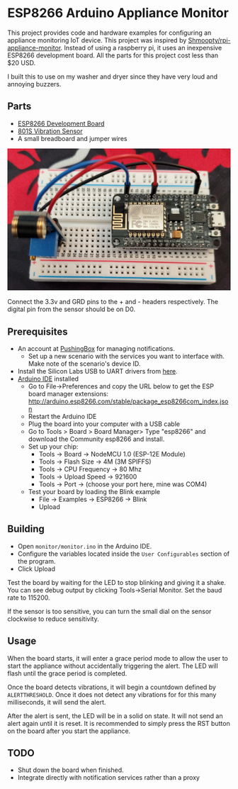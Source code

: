 # ESP8266 Arduino Appliance Monitor

This project provides code and hardware examples for configuring an appliance monitoring IoT device. This project was inspired by [Shmoopty/rpi-appliance-monitor](https://github.com/Shmoopty/rpi-appliance-monitor). Instead of using a raspberry pi, it uses an inexpensive ESP8266 development board. All the parts for this project cost less than $20 USD.

I built this to use on my washer and dryer since they have very loud and annoying buzzers.

## Parts

- [ESP8266 Development Board](https://smile.amazon.com/dp/B081CSJV2V?ref=ppx_yo2ov_dt_b_product_details&th=1)
- [801S Vibration Sensor](https://smile.amazon.com/dp/B00M1PN7PW?psc=1&ref=ppx_yo2ov_dt_b_product_details)
- A small breadboard and jumper wires

![board](assets/board.jpg)

Connect the 3.3v and GRD pins to the + and - headers respectively. The digital pin from the sensor should be on D0.

## Prerequisites

- An account at [PushingBox](https://www.pushingbox.com/index.php) for managing notifications.
  - Set up a new scenario with the services you want to interface with. Make note of the scenario's device ID.
- Install the Silicon Labs USB to UART drivers from [here](https://www.silabs.com/developers/usb-to-uart-bridge-vcp-drivers).
- [Arduino IDE](https://www.arduino.cc/en/software) installed
  - Go to File->Preferences and copy the URL below to get the ESP board manager extensions: http://arduino.esp8266.com/stable/package_esp8266com_index.json
  - Restart the Arduino IDE
  - Plug the board into your computer with a USB cable
  - Go to Tools > Board > Board Manager> Type "esp8266" and download the Community esp8266 and install.
  - Set up your chip:
    - Tools -> Board -> NodeMCU 1.0 (ESP-12E Module)
    - Tools -> Flash Size -> 4M (3M SPIFFS)
    - Tools -> CPU Frequency -> 80 Mhz
    - Tools -> Upload Speed -> 921600
    - Tools -> Port -> (choose your port here, mine was COM4)
  - Test your board by loading the Blink example
    - File -> Examples -> ESP8266 -> Blink
    - Upload

## Building

- Open `monitor/monitor.ino` in the Arduino IDE.
- Configure the variables located inside the `User Configurables` section of the program.
- Click Upload

Test the board by waiting for the LED to stop blinking and giving it a shake. You can see debug output by clicking Tools->Serial Monitor. Set the baud rate to 115200.

If the sensor is too sensitive, you can turn the small dial on the sensor clockwise to reduce sensitivity.

## Usage

When the board starts, it will enter a grace period mode to allow the user to start the appliance without accidentally triggering the alert. The LED will flash until the grace period is completed.

Once the board detects vibrations, it will begin a countdown defined by `ALERTTHRESHOLD`. Once it does not detect any vibrations for for this many milliseconds, it will send the alert.

After the alert is sent, the LED will be in a solid on state. It will not send an alert again until it is reset. It is recommended to simply press the RST button on the board after you start the appliance.

## TODO

- Shut down the board when finished.
- Integrate directly with notification services rather than a proxy